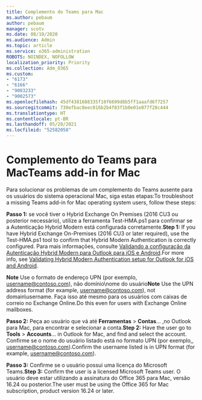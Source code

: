 ```yaml
---
title: Complemento do Teams para Mac
ms.author: pebaum
author: pebaum
manager: scotv
ms.date: 08/10/2020
ms.audience: Admin
ms.topic: article
ms.service: o365-administration
ROBOTS: NOINDEX, NOFOLLOW
localization_priority: Priority
ms.collection: Adm_O365
ms.custom:
- "6173"
- "6166"
- "9003233"
- "9002573"
ms.openlocfilehash: 45df4381688335f10f6699d8b5ff1aaafd6f7257
ms.sourcegitcommit: 730efbac8eec016b2b4f83f1b0e01e077f28c444
ms.translationtype: HT
ms.contentlocale: pt-BR
ms.lasthandoff: 05/20/2021
ms.locfileid: "52582058"
---
```

# <a name="teams-add-in-for-mac"></a><span data-ttu-id="d4260-102">Complemento do Teams para Mac</span><span class="sxs-lookup"><span data-stu-id="d4260-102">Teams add-in for Mac</span></span>

<span data-ttu-id="d4260-103">Para solucionar os problemas de um complemento do Teams ausente para os usuários do sistema operacional Mac, siga estas etapas:</span><span class="sxs-lookup"><span data-stu-id="d4260-103">To troubleshoot a missing Teams add-in for Mac operating system users, follow these steps:</span></span>

<span data-ttu-id="d4260-104">**Passo 1:** se você tiver o Hybrid Exchange On Premises (2016 CU3 ou posterior necessário), utilize a ferramenta Test-HMA.ps1 para confirmar se a Autenticação Hybrid Modern está configurada corretamente.</span><span class="sxs-lookup"><span data-stu-id="d4260-104">**Step 1:** If you have Hybrid Exchange On-Premises (2016 CU3 or later required), use the Test-HMA.ps1 tool to confirm that Hybrid Modern Authentication is correctly configured.</span></span> <span data-ttu-id="d4260-105">Para mais informações, consulte [Validando a configuração da Autenticação Hybrid Modern para Outlook para iOS e Android](https://aka.ms/TestHMAEAS).</span><span class="sxs-lookup"><span data-stu-id="d4260-105">For more info, see [Validating Hybrid Modern Authentication setup for Outlook for iOS and Android](https://aka.ms/TestHMAEAS).</span></span>  

<span data-ttu-id="d4260-106">**Note** Use o formato de endereço UPN (por exemplo, [username@contoso.com](mailto:username@contoso.com)), não domínio\nome do usuário</span><span class="sxs-lookup"><span data-stu-id="d4260-106">**Note** Use the UPN address format (for example, [username@contoso.com](mailto:username@contoso.com)), not domain\username.</span></span> <span data-ttu-id="d4260-107">Faça isso até mesmo para os usuários com caixas de correio no Exchange Online.</span><span class="sxs-lookup"><span data-stu-id="d4260-107">Do this even for users with Exchange Online mailboxes.</span></span>

<span data-ttu-id="d4260-108">**Passo 2:** Peça ao usuário que vá até **Ferramentas** > **Contas**... ,no Outlook para Mac, para encontrar e selecionar a conta.</span><span class="sxs-lookup"><span data-stu-id="d4260-108">**Step 2:** Have the user go to **Tools** > **Accounts**... in Outlook for Mac, and find and select the account.</span></span> <span data-ttu-id="d4260-109">Confirme se o nome do usuário listado está no formato UPN (por exemplo,, [username@contoso.com](mailto:username@contoso.com)).</span><span class="sxs-lookup"><span data-stu-id="d4260-109">Confirm the username listed is in UPN format (for example, [username@contoso.com](mailto:username@contoso.com)).</span></span>

<span data-ttu-id="d4260-110">**Passo 3:** Confirme se o usuário possui uma licença do Microsoft Teams.</span><span class="sxs-lookup"><span data-stu-id="d4260-110">**Step 3:** Confirm the user is a licensed Microsoft Teams user.</span></span> <span data-ttu-id="d4260-111">O usuário deve estar utilizando a assinatura do Office 365 para Mac, versão 16.24 ou posterior.</span><span class="sxs-lookup"><span data-stu-id="d4260-111">The user must be using the Office 365 for Mac subscription, product version 16.24 or later.</span></span>